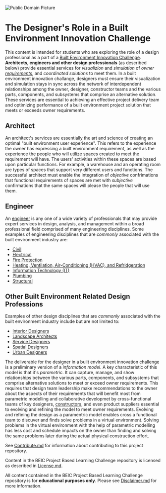 ![Public Domain Picture](http://images.metmuseum.org/CRDImages/dp/web-large/DP802723.jpg)
# The Designer's Role in a Built Environment Innovation Challenge

This content is intended for students who are exploring the role of a design professional as a part of a [Built Environment Innovation Challenge](https://github.com/BEICBIM/BEICPBLChallenge/blob/master/README.md).  **Architects, engineers and other design professionals** (as described below) provide essential services for *visualizion* and *simulation* of _owner [requirements](https://github.com/BEICOOP/BEICPBLChallenge/blob/master/Phase1/TOC.md)_, and _coordinated solutions_ to meet them.  In a built environment innovation challange, designers must ensure their visualization and simulation stays in sync across the network of interdependent relationships among the owner, designer, constructor teams and the various parts, components, and subsystems that comprise an alternative solution.  These services are essential to achieving an effective project delivery team and optimizing performance of a built environment project solution that meets or exceeds owner requirements.

## Architect
An architect's services are essentially the art and science of creating an optimal "built environment user experience".  This refers to the experience the owner has expressing a built environment requirement, as well as the experience the people who will utilize spaces created to meet the requirement will have.  The users' activities within these spaces are based upon particular functions.  For example, a warehouse and an operating room are types of spaces that support very different users and functions.  The successful architect must enable the integration of *objective* confrimations that functional requirements of spaces are met with *subjective* confirmations that the same spaces will please the people that will use them.   

## Engineer
An [engineer](https://en.wikipedia.org/wiki/Engineer) is any one of a wide variety of professionals that may provide expert services in design, analysis, and management within a broad professional field comprised of many engineering disciplines.  Some examples of engineering disciplines that are *commonly* associated with the built environment industry are: 

* [Civil](http://www.wbdg.org/design-disciplines/civil-engineering)
* [Electrical](http://www.wbdg.org/design-disciplines/electrical-engineering)
* [Fire Protection](http://www.wbdg.org/design-disciplines/fire-protection-engineering)
* [Heating, Ventilation, Air-Conditioning (HVAC), and Refridgeration](http://www.wbdg.org/design-disciplines/hvac-refrigerating-engineering)
* [Information Technology (IT)](http://www.wbdg.org/design-disciplines/information-technologies-engineering)
* [Plumbing](http://www.wbdg.org/design-disciplines/plumbing-engineering)
* [Structural](http://www.wbdg.org/design-disciplines/structural-engineering)

## Other Built Environment Related Design Professions
Examples of other design disciplines that are *commonly* associated with the built environment industry include but are not limited to:

* [Interior Designers](https://en.wikipedia.org/wiki/Interior_design)
* [Landscape Architects](https://en.wikipedia.org/wiki/Landscape_architecture)
* [Service Designers](https://en.wikipedia.org/wiki/Service_design)
* [Spatial Designers](https://en.wikipedia.org/wiki/Spatial_design)
* [Urban Designers](https://en.wikipedia.org/wiki/Urban_design)

The deliverable for the designer in a built environment innovation challenge is a preliminary version of a *information model*.  A key characteristic of this model is that it's *parametric*.  It can capture, manage, and show relationships between the various parts, components, and subsystems that comprise alternative solutions to meet or exceed owner requirements.  This requires that design team leadership make recommendations to the owner about the aspects of their requirements that will benefit most from parametric modelling and collaborative developmet by cross-functional teams of key designers, [constructors](https://github.com/BEICOOP/BEICPBLChallenge/blob/master/Phase3/Stakeholders_Roles/ConstructionManager.md), and even product suppliers essential to evolving and refining the model to meet owner requirements.  Evolving and refining the design as a paramentric model enables cross a functional team to discuver and finds solve problems in a virtual environment.  Solving problems in the virtual environment with the help of parametric modelling has less cost and schedule impacts on the owner than finding and solving the same problems later during the actual physical construction effort.  

See [Contribute.md](https://github.com/BEICBIM/BEICPBLChallenge/blob/master/Contribute.md) for information about contributing to this project repository.

Content in the BEIC Project Based Learning Challenge repository is licensed as described in [License.md](https://github.com/BEICBIM/BEICPBLChallenge/blob/master/License.md).

All content contained in the BEIC Project Based Learning Challenge repository is for **educational purposes only**.  Please see [Disclaimer.md](https://github.com/BEICBIM/BEICPBLChallenge/blob/master/Disclaimer.md) for more information.
